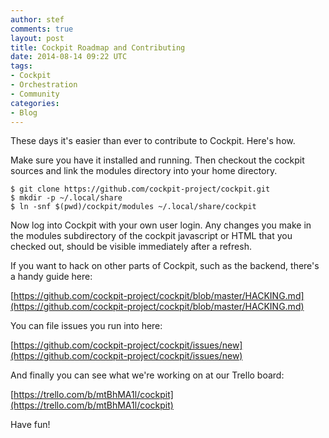 ```yaml
---
author: stef
comments: true
layout: post
title: Cockpit Roadmap and Contributing
date: 2014-08-14 09:22 UTC
tags:
- Cockpit
- Orchestration
- Community
categories:
- Blog
---
```

These days it's easier than ever to contribute to Cockpit. Here's how.

Make sure you have it installed and running. Then checkout the cockpit sources and link the modules directory into your home directory.

    $ git clone https://github.com/cockpit-project/cockpit.git
    $ mkdir -p ~/.local/share
    $ ln -snf $(pwd)/cockpit/modules ~/.local/share/cockpit

Now log into Cockpit with your own user login. Any changes you make in the modules subdirectory of the cockpit javascript or HTML that you checked out, should be visible immediately after a refresh.
  
If you want to hack on other parts of Cockpit, such as the backend, there's a handy guide here:

[https://github.com/cockpit-project/cockpit/blob/master/HACKING.md](https://github.com/cockpit-project/cockpit/blob/master/HACKING.md)

You can file issues you run into here:

[https://github.com/cockpit-project/cockpit/issues/new](https://github.com/cockpit-project/cockpit/issues/new)

And finally you can see what we're working on at our Trello board:

[https://trello.com/b/mtBhMA1l/cockpit](https://trello.com/b/mtBhMA1l/cockpit)

Have fun!
